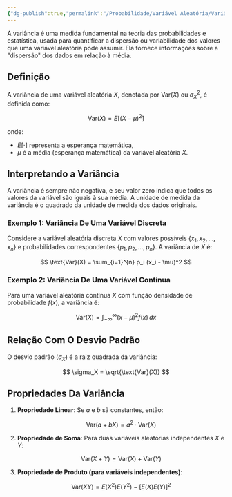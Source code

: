 ```yaml
---
{"dg-publish":true,"permalink":"/Probabilidade/Variável Aleatória/Variância de uma Variável Aleatória/","dgPassFrontmatter":true,"created":"2025-04-01T09:55:32.475-03:00"}
---
```



A variância é uma medida fundamental na teoria das probabilidades e estatística, usada para quantificar a dispersão ou variabilidade dos valores que uma variável aleatória pode assumir. Ela fornece informações sobre a "dispersão" dos dados em relação à média.

## Definição

A variância de uma variável aleatória $X$, denotada por $\text{Var}(X)$ ou $\sigma^2_X$, é definida como:

$$
\text{Var}(X) = E[(X - \mu)^2]
$$

onde:

- $E[\cdot]$ representa a esperança matemática,
- $\mu$ é a média (esperança matemática) da variável aleatória $X$.

## Interpretando a Variância

A variância é sempre não negativa, e seu valor zero indica que todos os valores da variável são iguais à sua média. A unidade de medida da variância é o quadrado da unidade de medida dos dados originais.

### Exemplo 1: Variância De Uma Variável Discreta

Considere a variável aleatória discreta $X$ com valores possíveis $\{x_1, x_2, \ldots, x_n\}$ e probabilidades correspondentes $\{p_1, p_2, \ldots, p_n\}$. A variância de $X$ é:

$$
\text{Var}(X) = \sum_{i=1}^{n} p_i (x_i - \mu)^2
$$

### Exemplo 2: Variância De Uma Variável Contínua

Para uma variável aleatória contínua $X$ com função densidade de probabilidade $f(x)$, a variância é:

$$
\text{Var}(X) = \int_{-\infty}^{\infty} (x - \mu)^2 f(x) \, dx
$$

## Relação Com O Desvio Padrão

O desvio padrão ($\sigma_X$) é a raiz quadrada da variância:

$$
\sigma_X = \sqrt{\text{Var}(X)}
$$

## Propriedades Da Variância

1. **Propriedade Linear**: Se $a$ e $b$ sã constantes, então:

   $$
   \text{Var}(a + bX) = a^2 \cdot \text{Var}(X)
   $$

2. **Propriedade de Soma**: Para duas variáveis aleatórias independentes $X$ e $Y$:

   $$
   \text{Var}(X + Y) = \text{Var}(X) + \text{Var}(Y)
   $$

3. **Propriedade de Produto (para variáveis independentes)**:

   $$
   \text{Var}(XY) = E(X^2)E(Y^2) - [E(X)E(Y)]^2
   $$
